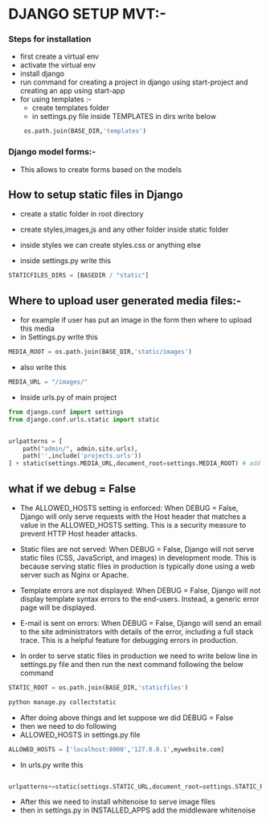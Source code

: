 


# DJANGO SETUP MVT:-


### Steps for installation

- first create a virtual env 
- activate the virtual env
- install django 
- run command for creating a project in django using start-project and creating an app using start-app
- for using templates :-
  - create templates folder 
  - in settings.py file inside TEMPLATES in dirs  write below 
  ```python 
   os.path.join(BASE_DIR,'templates')
  ```


### Django model forms:-

- This allows to create forms based on the models


## How to setup static files in Django 
- create a static folder in root directory
- create styles,images,js and any other folder inside static folder
- inside styles we can create styles.css or anything else

- inside settings.py write this
```python
STATICFILES_DIRS = [BASEDIR / "static"]
```

## Where to upload user generated media files:-

- for example if user has put an image in the form then where to upload this media
- in Settings.py write this
```python 
MEDIA_ROOT = os.path.join(BASE_DIR,'static/images')

```
- also write this 
```python
MEDIA_URL = "/images/"
```

- Inside urls.py of main project
```python 
from django.conf import settings
from django.conf.urls.static import static


urlpatterns = [
    path("admin/", admin.site.urls),
    path('',include('projects.urls'))  
] + static(settings.MEDIA_URL,document_root=settings.MEDIA_ROOT) # add this static behind urlpatterns
```

## what if we debug = False

- The ALLOWED_HOSTS setting is enforced: When DEBUG = False, Django will only serve requests with the Host header that matches a value in the ALLOWED_HOSTS setting. This is a security measure to prevent HTTP Host header attacks.

- Static files are not served: When DEBUG = False, Django will not serve static files (CSS, JavaScript, and images) in development mode. This is because serving static files in production is typically done using a web server such as Nginx or Apache.

- Template errors are not displayed: When DEBUG = False, Django will not display template syntax errors to the end-users. Instead, a generic error page will be displayed.

- E-mail is sent on errors: When DEBUG = False, Django will send an email to the site administrators with details of the error, including a full stack trace. This is a helpful feature for debugging errors in production.
- In order to serve static files in production we need to write below line in settings.py file and then run the next command following the below command
```python 
STATIC_ROOT = os.path.join(BASE_DIR,'staticfiles')
```
```python
python manage.py collectstatic
```
- After doing above things and let suppose we did DEBUG = False
- then we need to do following
- ALLOWED_HOSTS in settings.py file
```python
ALLOWED_HOSTS = ['localhost:8000','127.0.0.1',mywebsite.com]
```
- In urls.py write this 
```python

urlpatterns+=static(settings.STATIC_URL,document_root=settings.STATIC_ROOT)

```

- After this we need to install whitenoise to serve image files
- then in settings.py in INSTALLED_APPS add the middleware whitenoise























